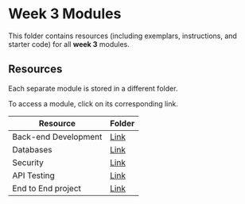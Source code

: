 # Week 3 Modules

This folder contains resources (including exemplars, instructions, and starter code) for all **week 3** modules.

## Resources

Each separate module is stored in a different folder.

To access a module, click on its corresponding link. 

| Resource | Folder |
| --- | --- |
| Back-end Development | [Link](./back-end-development) |
| Databases | [Link](./databases) |
| Security | [Link](./security) |
| API Testing | [Link](./api-testing) |
| End to End project | [Link](./end-to-end) |
